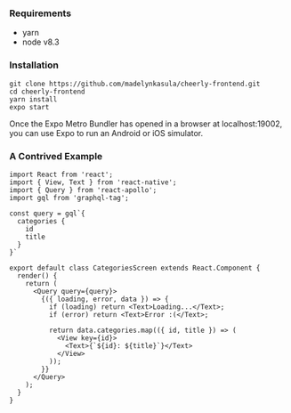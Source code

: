 ### Requirements
- yarn
- node v8.3

### Installation

```
git clone https://github.com/madelynkasula/cheerly-frontend.git
cd cheerly-frontend
yarn install
expo start
```

Once the Expo Metro Bundler has opened in a browser at localhost:19002, you can use Expo to run an Android or iOS simulator.

### A Contrived Example
```
import React from 'react';
import { View, Text } from 'react-native';
import { Query } from 'react-apollo';
import gql from 'graphql-tag';

const query = gql`{
  categories {
    id
    title
  }
}`

export default class CategoriesScreen extends React.Component {
  render() {
    return (
      <Query query={query}>
        {({ loading, error, data }) => {
          if (loading) return <Text>Loading...</Text>;
          if (error) return <Text>Error :(</Text>;

          return data.categories.map(({ id, title }) => (
            <View key={id}>
              <Text>{`${id}: ${title}`}</Text>
            </View>
          ));
        }}
      </Query>
    );
  }
}
```